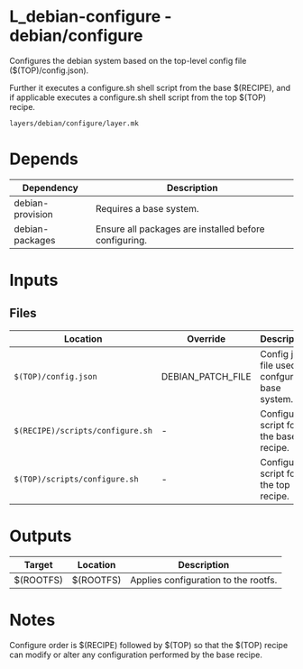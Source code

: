 # L_debian-configure - debian/configure

Configures the debian system based on the top-level config file ($(TOP)/config.json).

Further it executes a configure.sh shell script from the base $(RECIPE), and if
applicable executes a configure.sh shell script from the top $(TOP) recipe.

```
layers/debian/configure/layer.mk
```

# Depends

| Dependency       | Description                                           |
| ---------------- | ----------------------------------------------------- |
| debian-provision | Requires a base system.                               |
| debian-packages  | Ensure all packages are installed before configuring. |

# Inputs

## Files

| Location                         | Override          | Description                                    |
| -------------------------------- | ----------------- | ---------------------------------------------- |
| `$(TOP)/config.json`             | DEBIAN_PATCH_FILE | Config json file used to confgure base system. |
| `$(RECIPE)/scripts/configure.sh` | -                 | Configure script for the base recipe.          |
| `$(TOP)/scripts/configure.sh`    | -                 | Configure script for the top recipe.           |


# Outputs

| Target    | Location  | Description                          |
| --------- | --------- | ------------------------------------ |
| $(ROOTFS) | $(ROOTFS) | Applies configuration to the rootfs. |

# Notes

Configure order is $(RECIPE) followed by $(TOP) so that the $(TOP) recipe can modify
or alter any configuration performed by the base recipe.
